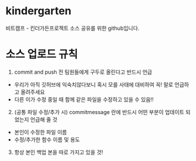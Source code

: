 # kindergarten
비트캠프 - 킨더가든프로젝트 소스 공유를 위한 github입니다.

# 소스 업로드 규칙
1. commit and push 전 팀원들에게 구두로 올린다고 반드시 언급
  - 우리가 아직 깃허브에 익숙치않다보니 혹시 모를 사태에 대비하여 꼭! 말로 언급하고 올려주세요
  - 다른 이가 수정 중일 때 함께 같은 파일을 수정하고 있을 수 있음!! 

2. (공통 파일 수정/추가 시) commitmessage 란에 반드시 어떤 부분이 업데이트 되었는지 언급해 줄 것
  - 본인이 수정한 파일 이름
  - 수정/추가한 함수 이름 및 용도

3. 항상 본인 백업 본을 따로 가지고 있을 것!
